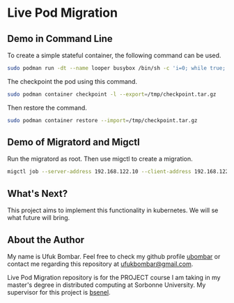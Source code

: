 # Live Pod Migration

## Demo in Command Line

To create a simple stateful container, the following command can be used. 


```bash
sudo podman run -dt --name looper busybox /bin/sh -c 'i=0; while true; do echo $i; i=$(expr $i + 1); sleep 1; done'
```
<!-- sudo podman logs -l -->

The checkpoint the pod using this command.

```bash
sudo podman container checkpoint -l --export=/tmp/checkpoint.tar.gz
```

<!-- scp /tmp/chkpt.tar.gz <destination-host>:/tmp -->

Then restore the command.

```bash
sudo podman container restore --import=/tmp/checkpoint.tar.gz
```

## Demo of Migratord and Migctl

Run the migratord as root. Then use migctl to create a migration.

```bash
migctl job --server-address 192.168.122.10 --client-address 192.168.122.11 looper
```



<!-- ```bash -->

<!-- # docker run -id --name test centos /bin/sh 'i=0; while true; do echo $i; i=$(expr $i + 1); sleep 1; done' -->


<!-- # docker run --security-opt=seccomp:unconfined --name cr -d ubuntu /bin/sh -c 'i=0; while true; do echo $i; i=$(expr $i + 1); sleep 1; done' -->
<!-- ``` -->

<!-- Normally a checkpoint can be created via the command `docker checkpoint create cr cr-checkpoint`. -->


<!-- 'docker start --checkpoint cr-checkpoint cr' -->

<!-- ## How to Test?

You can use `./hack/build` script to build both of the `migratord` daemon and `migctl` utility. 

To test the program in minikube, you just need to use `./hack/start-minikube.sh`. This script will setup the minikube with 2 nodes and enable docker experimental mode. Then you need to copy the executables and run them with respected commands.

## Demo!
After you create the minikube cluster using the script you can use install scripts to install the `migctl` and `migratord` programs.

```bash
    # Use this script to build and install migctl
    ./hack/install-migctl.sh

    # Use this script to build and install migratword
    ./hack/install-migratord.sh
```

Then see the containers and images

```bash
    # See the docker containers
    minikube ssh -p mentor -n mentor docker ps

    # See the socker images
    minikube ssh -p mentor -n mentor docker images
```

Now create a container.

```bash
    minikube ssh -p mentor -n mentor -- "docker run -itd -ePORT=54321 -p 54321:54321 drosenbauer/docker-counter:latest"
```

Now, we create the migration.

```bash
    migctl job --address-client $( minikube ip -p mentor -n mentor ) --address-server $( minikube ip -p mentor -n mentor-m02 ) --port-client 4545 --port-server 4545 --key $( minikube ssh-key -p mentor -n mentor-m02 ) container_id
```

This command will create a migration job and invoke the migratord. You can watch the migration with the following command.

```bash
    watch -n 1 migctl get --address-client $( minikube ip -p mentor -n mentor ) --address-server $( minikube ip -p mentor -n mentor-m02 ) --port-client 4545 --port-server 4545 migration_id
``` -->

## What's Next?

This project aims to implement this functionality in kubernetes. We will se what future will bring.

## About the Author
My name is Ufuk Bombar. Feel free to check my github profile [ubombar](https://github.com/ubombar) or contact me regarding this repository at ufukbombar@gmail.com. 

Live Pod Migration repository is for the PROJECT course I am taking in my master's degree in distributed computing at Sorbonne University. My supervisor for this project is [bsenel](https://github.com/bsenel).
